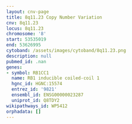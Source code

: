 ```yaml
---
layout: cnv-page
title: 8q11.23 Copy Number Variation
cnv: 8q11.23
locus: 8q11.23
chromosome: '8'
start: 53535019
end: 53626995
cytoband: /assets/images/cytoband/8q11.23.png
description: null
pubmed_id: .nan
genes:
- symbol: RB1CC1
  name: RB1 inducible coiled-coil 1
  hgnc_id: HGNC:15574
  entrez_id: '9821'
  ensembl_id: ENSG00000023287
  uniprot_id: Q8TDY2
wikipathways_id: WP5412
orphadata: []
---
```

